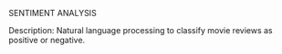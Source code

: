 SENTIMENT ANALYSIS

Description:
 Natural language processing to classify movie reviews as positive or negative.
